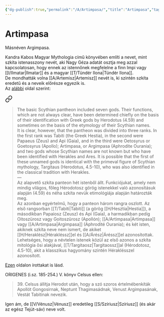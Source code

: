 ```yaml
---
{"dg-publish":true,"permalink":"/A/Artimpasa/","title":"Artimpasa","tags":["Englishtexttranslated","containstransclusions"],"created":"2024-04-20T11:20","updated":"2024-04-24T00:57"}
---
```



# Artimpasa

Másnéven Argimpasa.

Kandra Kabos Magyar Mythologia című könyvében említi a nevet, mint szkíta istenasszony nevét, aki Nagy Géza adatát osztja meg azzal kapcsolatosan, hogy ennek az istennőnek megfelelne a finn Impi vagy [[I/Ilmatar\|Ilmatar]] és a magyar [[T/Tündér Ilona\|Tündér Ilona]].  
De mondhatták volna [[A/Artemisz\|Artemisz]] nevét is, ki szintén szkíta eredetű és a neveik előrésze egyezik is.  
Az [alábbi](https://www.encyclopedia.com/environment/encyclopedias-almanacs-transcripts-and-maps/scythian-religion) oldal szerint:  

<div class="transclusion internal-embed is-loaded"><a class="markdown-embed-link" href="/a/api/#cblq0r" aria-label="Open link"><svg xmlns="http://www.w3.org/2000/svg" width="24" height="24" viewBox="0 0 24 24" fill="none" stroke="currentColor" stroke-width="2" stroke-linecap="round" stroke-linejoin="round" class="svg-icon lucide-link"><path d="M10 13a5 5 0 0 0 7.54.54l3-3a5 5 0 0 0-7.07-7.07l-1.72 1.71"></path><path d="M14 11a5 5 0 0 0-7.54-.54l-3 3a5 5 0 0 0 7.07 7.07l1.71-1.71"></path></svg></a><div class="markdown-embed">



> The basic Scythian pantheon included seven gods. Their functions, which are not always clear, have been determined chiefly on the basis of their identification with Greek gods by Herodotus (4.59) and sometimes on the basis of the etymology of their Scythian names.  
> It is clear, however, that the pantheon was divided into three ranks. In the first rank was Tabiti (the Greek Hestia), in the second were Papaeus (Zeus) and Api (Gaia), and in the third were Oetosyrus or Goetosyrus (Apollo); Artimpasa, or Argimpasa (Aphrodite Ourania); and two gods whose Scythian names are not known but who have been identified with Herakles and Ares. It is possible that the first of these unnamed gods is identical with the primeval figure of Scythian mythology, Targitaus (Herodotus, 4.5-10), who was also identified in the classical tradition with Herakles.  
> —  
> Az alapvető szkíta panteon hét istenből állt. Funkciójukat, amely nem mindig világos, főleg Hérodotosz görög istenekkel való azonosításuk alapján (4.59) és néha szkíta nevük etimológiája alapján határozták meg.  
> Az azonban egyértelmű, hogy a panteon három rangra oszlott. Az első rangsorban [[T/Tabiti\|Tabiti]] (a görög [[H/Hesztia\|Hestia]]), a másodikban Papaiosz (Zeusz) és Api (Gaia), a harmadikban pedig Oitoszürosz vagy Goitoszürosz (Apollón); [[A/Artimpasa\|Artimpasa]] vagy [[A/Artimpasa\|Argimpasa]] (Aphrodité Ourania); és két isten, akiknek szkíta neve nem ismert, de akiket [[H/Heraklész\|Hérakléssz]]el és [[A/Árész\|Áréssz]]el azonosítottak. Lehetséges, hogy a névtelen istenek közül az első azonos a szkíta mitológia ősi alakjával, [[T/Targitaosz\|Targitaossz]]al (Hérodotosz, 4.5-10), akit a klasszikus hagyomány szintén Héraklésszel azonosított.  


</div></div>


[Ezen](https://skifska-etnika.com/brand/en/collections-en/the-ancient-scythia/) oldalon írottakat is lásd.  

ORIGENES (i.sz. 185-254.) V. könyv Celsus ellen:  
> 39\. Celsus állítja Herodot után, hogy a szó szoros értelmébenkíták Apollót Gongosirnak, Neptunt Thagimasádnak, Venust Argimpasának, Vestát Tabitinak nevezik.  

Igen ám, de [[V/Vénusz\|Vénusz]] eredetileg [[S/Szíriusz\|Szíriusz]] (és akár az egész Tejút-sáv) neve volt.  